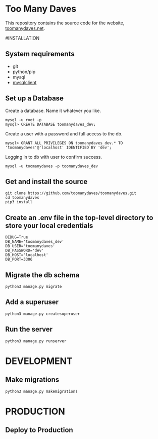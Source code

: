 # Too Many Daves
This repository contains the source code for the website, [toomanydaves.net](http://toomanydaves.net).

#INSTALLATION
## System requirements
*   git
*   python/pip
*   mysql
*   [mysqlclient](https://docs.djangoproject.com/en/1.11/ref/databases/#mysql-db-api-drivers)

## Set up a Database
Create a database. Name it whatever you like.

    mysql -u root -p
    mysql> CREATE DATABASE toomanydaves_dev;

Create a user with a password and full access to the db.

    mysql> GRANT ALL PRIVILEGES ON toomanydaves_dev.* TO 'toomanydaves'@'localhost' IDENTIFIED BY 'dev';

Logging in to db with user to confirm success.

    mysql -u toomanydaves -p toomanydaves_dev

## Get and install the source
    git clone https://github.com/toomanydaves/toomanydaves.git
    cd toomanydaves
    pip3 install

## Create an .env file in the top-level directory to store your local credentials
    DEBUG=True
    DB_NAME='toomanydaves_dev'
    DB_USER='toomanydaves'
    DB_PASSWORD='dev'
    DB_HOST='localhost'
    DB_PORT=3306

## Migrate the db schema
    python3 manage.py migrate

## Add a superuser
    python3 manage.py createsuperuser

## Run the  server
    python3 manage.py runserver

# DEVELOPMENT
## Make migrations
    python3 manage.py makemigrations

# PRODUCTION
## Deploy to Production
